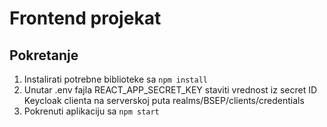 # Frontend projekat

## Pokretanje

1) Instalirati potrebne biblioteke sa `npm install`
2) Unutar .env fajla REACT_APP_SECRET_KEY staviti vrednost iz secret ID Keycloak clienta na serverskoj puta realms/BSEP/clients/credentials
3) Pokrenuti aplikaciju sa `npm start`
